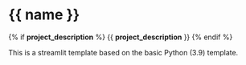 # {{ name }}
{% if __project_description__ %}
{{ __project_description__ }}
{% endif %}

This is a streamlit template based on the basic Python (3.9) template.


